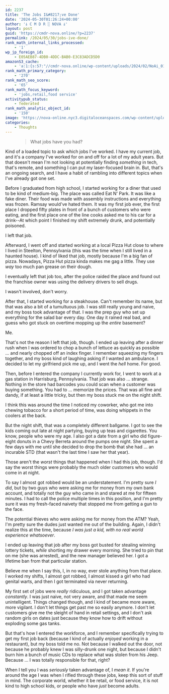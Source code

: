 ```yaml
---
id: 2237
title: 'The Jobs I&#8217;ve Done'
date: '2024-05-30T01:26:24+00:00'
author: '𐕣 C M D R ░ NOVA 𐕣'
layout: post
guid: 'https://cmdr-nova.online/?p=2237'
permalink: /2024/05/30/jobs-ive-done/
rank_math_internal_links_processed:
    - '1'
wp_jp_foreign_id:
    - E05AEB87-4DB0-4DDC-BAB0-E3C83ADCD5D0
amazonS3_cache:
    - 'a:1:{s:57:"//cmdr-nova.online/wp-content/uploads/2024/02/NoAi_01.png";a:1:{s:9:"timestamp";i:1721692766;}}'
rank_math_primary_category:
    - '270'
rank_math_seo_score:
    - '65'
rank_math_focus_keyword:
    - 'jobs,retail,food service'
activitypub_status:
    - federated
rank_math_analytic_object_id:
    - '150'
image: 'https://nova-online.nyc3.digitaloceanspaces.com/wp-content/uploads/2024/05/30012548/Screenshot-from-2024-05-29-21-24-47.png'
categories:
    - Thoughts
---
```


<!-- wp:pullquote -->
<figure class="wp-block-pullquote"><blockquote><p>What jobs have you had?</p></blockquote></figure>
<!-- /wp:pullquote -->

<!-- wp:paragraph -->
<p>Kind of a loaded topic to ask which jobs I've worked. I have my current job, and it's a company I've worked for on and off for a lot of my adult years. But that doesn't mean I'm not looking at potentially finding <em>something</em> in tech, that's remote, and something I can put my laser-focused brain in. But, that's an ongoing search, and I have a habit of rambling into different topics when I've already got one set.</p>
<!-- /wp:paragraph -->

<!-- wp:paragraph -->
<p>Before I graduated from high school, I started working for a diner that used to be kind of medium-big. The place was called Eat N' Park. It was like a fake diner. Their food was made with assembly instructions and everything was frozen. Ramsay would've hated them. It was my first job ever, the first place I dropped fifty plates in front of a bunch of customers who were eating, and the first place one of the line cooks asked me to his car for a drink--At which point I finished my shift extremely drunk, and potentially poisoned.</p>
<!-- /wp:paragraph -->

<!-- wp:paragraph -->
<p>I left that job.</p>
<!-- /wp:paragraph -->

<!-- wp:paragraph -->
<p>Afterward, I went off and started working at a local Pizza Hut close to where I lived in Steelton, Pennsylvania (this was the time when I still lived in a haunted house). I kind of liked that job, mostly because I'm a big fan of pizza. Nowadays, Pizza Hut pizza kinda makes me gag a little. They use <em>way</em> too much pan grease on their dough.</p>
<!-- /wp:paragraph -->

<!-- wp:paragraph -->
<p>I eventually left that job too, after the police raided the place and found out the franchise owner was using the delivery drivers to sell drugs.</p>
<!-- /wp:paragraph -->

<!-- wp:paragraph -->
<p>I wasn't involved, don't worry.</p>
<!-- /wp:paragraph -->

<!-- wp:paragraph -->
<p>After that, I started working for a steakhouse. Can't remember its name, but that was also a bit of a tumultuous job. I was still really young and naive, and my boss took advantage of that. I was the prep guy who set up everything for the salad bar every day. One day it rained real bad, and guess who got stuck on overtime mopping up the <em>entire</em> basement?</p>
<!-- /wp:paragraph -->

<!-- wp:paragraph -->
<p>Me.</p>
<!-- /wp:paragraph -->

<!-- wp:paragraph -->
<p>That's not the reason I left that job, though. I ended up leaving after a dinner rush when I was ordered to chop a bunch of lettuce as quickly as possible ... and nearly chopped off an index finger. I remember squeezing my fingers together, and my boss kind of laughing asking if I wanted an ambulance. I decided to let my girlfriend pick me up, and I went the <em>hell</em> home. For good.</p>
<!-- /wp:paragraph -->

<!-- wp:paragraph -->
<p>Then, before I entered the company I currently work for, I went to work at a gas station in Harrisburg, Pennsylvania. That job was also ... strange. Nothing in the store had barcodes you could scan when a customer was buying something. You had to ... memorize the prices. That was all fine and dandy, if at least a little tricky, but then my boss stuck me on the night shift.</p>
<!-- /wp:paragraph -->

<!-- wp:paragraph -->
<p>I think this was around the time I noticed my coworker, who got me into chewing tobacco for a short period of time, was doing whippets in the coolers at the back.</p>
<!-- /wp:paragraph -->

<!-- wp:paragraph -->
<p>But the night shift, that was a completely different ballgame. I got to see the kids coming out late at night partying, buying up teas and cigarettes. You know, people who were my age. I also got a date from a girl who did figure-eight donuts in a Chevy Berreta around the pumps one night. She spent a few days with me until she decided to drop the bomb that she had ... an incurable STD (that wasn't the last time I saw her that year).</p>
<!-- /wp:paragraph -->

<!-- wp:paragraph -->
<p>Those aren't the <em>worst</em> things that happened when I had this job, though. I'd say the worst things were probably the much older customers who would come in at night.</p>
<!-- /wp:paragraph -->

<!-- wp:paragraph -->
<p>To say I almost got robbed would be an understatement. I'm pretty sure <em>I did</em>, but by two guys who were asking me for money from my own bank account, and totally not the guy who came in and stared at me for fifteen minutes. I had to call the police multiple times in this position, and I'm pretty sure it was my fresh-faced naivety that stopped me from getting a gun to the face.</p>
<!-- /wp:paragraph -->

<!-- wp:paragraph -->
<p>The potential thieves who were asking me for money from the ATM? Yeah, I'm pretty sure the dudes just wanted me out of the building. Again, I didn't realize this at the time, because <em>I was just a kid, with no real world experience whatsoever</em>.</p>
<!-- /wp:paragraph -->

<!-- wp:paragraph -->
<p>I ended up leaving that job after my boss got busted for stealing winning lottery tickets, <em>while</em> shorting my drawer every morning. She tried to pin that on me (she was arrested), and the new manager believed her. I got a lifetime ban from that particular station.</p>
<!-- /wp:paragraph -->

<!-- wp:paragraph -->
<p>Believe me when I say this, I, in no way, ever stole anything from that place. I worked my shifts, I almost got robbed, I almost kissed a girl who had genital warts, and then I got terminated via never returning.</p>
<!-- /wp:paragraph -->

<!-- wp:paragraph -->
<p>My first set of jobs were <em>really</em> ridiculous, and I got taken advantage <em>constantly</em>. I was just naive, not very aware, and that made me seem unintelligent. Things changed though, and I kind of became more aware, more vigilant. I don't let things get past me so easily anymore. I don't let customers give me the sleight of hand in retail settings, and I don't ask random girls on dates just because they know how to drift without exploding some gas tanks.</p>
<!-- /wp:paragraph -->

<!-- wp:paragraph -->
<p>But that's how I entered the workforce, and I remember specifically trying to get my first job back (because I kind of actually <em>enjoyed</em> working in a restaurant), but my boss told me no. Not because I walked out the door, not because he probably knew I was silly-drunk one night, but because I didn't burn him a bunch of music CDs to replace what was stolen from his Jeep. Because ... I was totally responsible for that, right?</p>
<!-- /wp:paragraph -->

<!-- wp:paragraph -->
<p>When I tell you I was <em>seriously</em> taken advantage of, I <em>mean it</em>. If you're around the age I was when I rifled through these jobs, keep this sort of stuff in mind. The corporate world, whether it be retail, or food service, it is not kind to high school kids, or people who have <em>just</em> become adults.</p>
<!-- /wp:paragraph -->